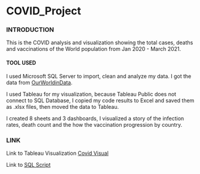 # COVID_Project

### INTRODUCTION
This is the COVID analysis and visualization showing the total cases, deaths and vaccinations of the World population from Jan 2020 - March 2021.

#### TOOL USED
I used Microsoft SQL Server to import, clean and analyze my data. I got the data from [OurWorldinData](https://ourworldindata.org/covid-deaths).

I used Tableau for my visualization, because Tableau Public does not connect to SQL Database, I copied my code results to Excel and saved them as .xlsx
files, then moved the data to Tableau. 

I created 8 sheets and 3 dashboards, I visualized a story of the infection rates, death count and the how the vaccination progression by country.


### LINK

Link to Tableau Visualization [Covid Visual](https://public.tableau.com/views/CovidAnalysisVisualization_16795997715030/Dashboard4?:language=en-US&publish=yes&:display_count=n&:origin=viz_share_link)

Link to [SQL Script](https://github.com/Dolapomimi/COVID_Project/blob/main/COVID_DATASET.sql) 

